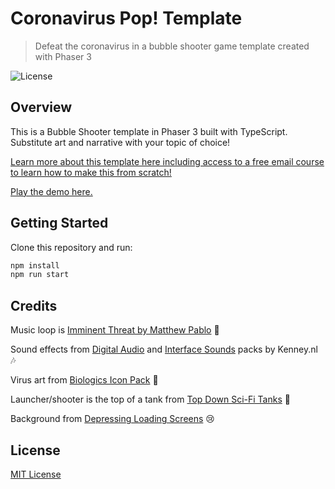 # Coronavirus Pop! Template
> Defeat the coronavirus in a bubble shooter game template created with Phaser 3

![License](https://img.shields.io/badge/license-MIT-green)

## Overview

This is a Bubble Shooter template in Phaser 3 built with TypeScript. Substitute art and narrative with your topic of choice!

[Learn more about this template here including access to a free email course to learn how to make this from scratch!](https://ourcade.co/templates/coronavirus-bubble-shooter-template)

[Play the demo here.](https://ourcade.github.io/coronavirus-pop-phaser/)

## Getting Started

Clone this repository and run:

```bash
npm install
npm run start
```

## Credits

Music loop is [Imminent Threat by Matthew Pablo](https://opengameart.org/content/imminent-threat) 🎼

Sound effects from [Digital Audio](https://kenney.nl/assets/digital-audio) and [Interface Sounds](https://kenney.nl/assets/interface-sounds) packs by Kenney.nl 🎶

Virus art from [Biologics Icon Pack](https://twitter.com/iamSuperTommy/status/1240074743081881600?s=20) 🦠

Launcher/shooter is the top of a tank from [Top Down Sci-Fi Tanks](https://ragewortt.itch.io/top-down-sci-fi-tanks) 🚀

Background from [Depressing Loading Screens](https://wenrexa.itch.io/depressive-loading-screens) 😢

## License

[MIT License](https://github.com/ourcade/coronavirus-pop-phaser3/blob/master/LICENSE)
